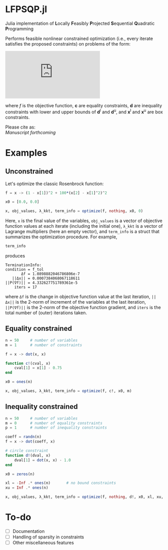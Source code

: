 # LFPSQP.jl

Julia implementation of **L**ocally **F**easibly **P**rojected **S**equential **Q**uadratic **P**rogramming

Performs feasible nonlinear constrained optimization (i.e., every iterate satisfies the proposed constraints) on problems of the form:

![optimization_problem](https://latex.codecogs.com/svg.latex?%5Cbegin%7Barray%7D%7Brl%7D%20%5Cdisplaystyle%20%5Cmin_%7B%5Cmathbf%20x%20%5Cin%20%5Cmathbb%20R%5En%7D%20%26%20f%28%5Cmathbf%20x%29%20%5C%5C%20%5Cmathrm%7Bs.t.%7D%20%26%20%5Cmathbf%20c%28%5Cmathbf%20x%29%20%3D%20%5Cmathbf%200%20%5C%5C%20%26%20%5Cmathbf%20d%5El%20%5Cleq%20%5Cmathbf%20d%28%5Cmathbf%20x%29%20%5Cleq%20%5Cmathbf%20d%5Eu%20%5C%5C%20%26%20%5Cmathbf%20x%5El%20%5Cleq%20%5Cmathbf%20x%20%5Cleq%20%5Cmathbf%20x%5Eu%20%5Cend%7Barray%7D)

where _f_ is the objective function, **c** are equality constraints, **d** are inequality constraints with lower and upper bounds of **d**<sup>l</sup> and **d**<sup>u</sup>, and **x**<sup>l</sup> and **x**<sup>u</sup> are box constraints.

Please cite as:  
_Manuscript forthcoming_

# Examples
## Unconstrained
Let's optimize the classic Rosenbrock function:
```julia
f = x -> (1 - x[1])^2 + 100*(x[2] - x[1]^2)^2

x0 = [0.0, 0.0]

x, obj_values, λ_kkt, term_info = optimize(f, nothing, x0, 0)
```

Here, ``x`` is the final value of the variables, ``obj_values`` is a vector of objective function values at each iterate (including the initial one), ``λ_kkt`` is a vector of Lagrange multipliers (here an empty vector), and ``term_info`` is a struct that summarizes the optimization procedure. For example,
```julia
term_info
```
produces
```
TerminationInfo:
condition = f_tol
       Δf = 1.0898882046786806e-7
   ||Δx|| = 0.0007384068067118611
||P(∇f)|| = 4.332627751789361e-5
    iters = 17
```
where ``Δf`` is the change in objective function value at the last iteration, ``||Δx||`` is the 2-norm of increment of the variables at the last iteration, ``||P(∇f)||`` is the 2-norm of the objective function gradient, and ``iters`` is the total number of (outer) iterations taken.

## Equality constrained
```julia
n = 50     # number of variables
m = 1      # number of constraints

f = x -> dot(x, x)

function c!(cval, x)
    cval[1] = x[1] - 0.75
end

x0 = ones(n)

x, obj_values, λ_kkt, term_info = optimize(f, c!, x0, m)
```

## Inequality constrained
```julia
n = 50     # number of variables
m = 0      # number of equality constraints
p = 1      # number of inequality constraints

coeff = randn(n)
f = x -> dot(coeff, x)

# circle constraint
function d!(dval, x)
    dval[1] = dot(x, x) - 1.0
end

x0 = zeros(n)

xl = -Inf .* ones(n)       # no bound constraints
xu = Inf .* ones(n)

x, obj_values, λ_kkt, term_info = optimize(f, nothing, d!, x0, xl, xu, m, p)
```

# To-do
- [ ] Documentation
- [ ] Handling of sparsity in constraints
- [ ] Other miscellaneous features